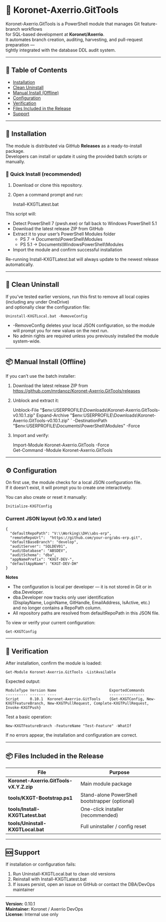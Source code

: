 # 🧩 Koronet-Axerrio.GitTools

Koronet-Axerrio.GitTools is a PowerShell module that manages Git feature-branch workflows  
for SQL-based development at **Koronet/Axerrio**.  
It automates branch creation, auditing, harvesting, and pull-request preparation —  
tightly integrated with the database DDL audit system.

---

## 📑 Table of Contents
- [Installation](#installation)
- [Clean Uninstall](#clean-uninstall)
- [Manual Install (Offline)](#manual-install-offline)
- [Configuration](#configuration)
- [Verification](#verification)
- [Files Included in the Release](#files-included-in-the-release)
- [Support](#support)

---

## 🚀 Installation

The module is distributed via GitHub **Releases** as a ready-to-install package.  
Developers can install or update it using the provided batch scripts or manually.

### 🧭 Quick Install (recommended)

1. Download or clone this repository.  
2. Open a command prompt and run:

    Install-KXGTLatest.bat

This script will:

- Detect PowerShell 7 (pwsh.exe) or fall back to Windows PowerShell 5.1  
- Download the latest release ZIP from GitHub  
- Extract it to your user’s PowerShell Modules folder  
  - PS 7 → Documents\PowerShell\Modules  
  - PS 5.1 → Documents\WindowsPowerShell\Modules  
- Import the module and confirm successful installation  

Re-running Install-KXGTLatest.bat will always update to the newest release automatically.

---

## 🧹 Clean Uninstall

If you’ve tested earlier versions, run this first to remove all local copies (including any under OneDrive)  
and optionally clear the configuration file:

    Uninstall-KXGTLocal.bat -RemoveConfig

- -RemoveConfig deletes your local JSON configuration, so the module will prompt you for new values on the next run.  
- No admin rights are required unless you previously installed the module system-wide.

---

## 📦 Manual Install (Offline)

If you can’t use the batch installer:

1. Download the latest release ZIP from  
   https://github.com/mrdanoz/Koronet-Axerrio.GitTools/releases

2. Unblock and extract it:

    Unblock-File "$env:USERPROFILE\Downloads\Koronet-Axerrio.GitTools-v0.10.1.zip"  
    Expand-Archive "$env:USERPROFILE\Downloads\Koronet-Axerrio.GitTools-v0.10.1.zip" `
    -DestinationPath "$env:USERPROFILE\Documents\PowerShell\Modules" -Force

3. Import and verify:

    Import-Module Koronet-Axerrio.GitTools -Force  
    Get-Command -Module Koronet-Axerrio.GitTools

---

## ⚙️ Configuration

On first use, the module checks for a local JSON configuration file.  
If it doesn’t exist, it will prompt you to create one interactively.

You can also create or reset it manually:

    Initialize-KXGTConfig

### Current JSON layout (v0.10.x and later)

    {
      "defaultRepoPath": "V:\\Working\\DH\\abs-erp",
      "remoteRepoUrl":  "https://github.com/your-org/abs-erp.git",
      "defaultBaseBranch": "develop",
      "auditServer": "SQLDEV01",
      "auditDatabase": "ABSDEV",
      "auditSchema": "dba",
      "appNamePrefix": "KXGT-DEV-",
      "defaultAppName": "KXGT-DEV-DH"
    }

**Notes**
- The configuration is local per developer — it is not stored in Git or in dba.Developer.  
- dba.Developer now tracks only user identification  
  (DisplayName, LoginName, GitHandle, EmailAddress, IsActive, etc.)  
  and no longer contains a RepoPath column.  
- All repository paths are resolved from defaultRepoPath in this JSON file.

To view or verify your current configuration:

    Get-KXGTConfig

---

## 🧪 Verification

After installation, confirm the module is loaded:

    Get-Module Koronet-Axerrio.GitTools -ListAvailable

Expected output:

    ModuleType Version Name                        ExportedCommands
    ---------- ------- ----                        ----------------
    Script     0.10.1  Koronet-Axerrio.GitTools    {Get-KXGTConfig, New-KXGTFeatureBranch, New-KXGTPullRequest, Complete-KXGTPullRequest, Invoke-KXGTPush}

Test a basic operation:

    New-KXGTFeatureBranch -FeatureName "Test-Feature" -WhatIf

If no errors appear, the installation and configuration are correct.

---

## 📦 Files Included in the Release

| File | Purpose |
|------|----------|
| **Koronet-Axerrio.GitTools-vX.Y.Z.zip** | Main module package |
| **tools/KXGT-Bootstrap.ps1** | Stand-alone PowerShell bootstrapper (optional) |
| **tools/Install-KXGTLatest.bat** | One-click installer (recommended) |
| **tools/Uninstall-KXGTLocal.bat** | Full uninstaller / config reset |

---

## 🆘 Support

If installation or configuration fails:

1. Run Uninstall-KXGTLocal.bat to clean old versions  
2. Reinstall with Install-KXGTLatest.bat  
3. If issues persist, open an issue on GitHub or contact the DBA/DevOps maintainer

---

**Version:** 0.10.1  
**Maintainer:** Koronet / Axerrio DevOps  
**License:** Internal use only
